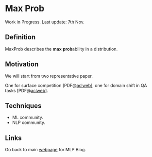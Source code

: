 # Max Prob

Work in Progress. Last update: 7th Nov.



## Definition

MaxProb describes the **max** **prob**ability in a distribution.



## Motivation

We will start from two representative paper. 

One for surface competition [PDF@[aclweb](https://aclanthology.org/2021.emnlp-main.564/)], one for domain shift in QA tasks [PDF@[aclweb](https://aclanthology.org/2020.acl-main.503/)]. 





## Techniques

- ML community. 
- NLP community.







## Links

Go back to main [webpage](index) for MLP Blog. 



